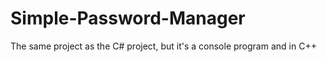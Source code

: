 # Simple-Password-Manager
The same project as the C# project, but it's a console program and in C++
